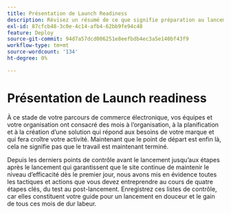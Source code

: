 ```yaml
---
title: Présentation de Launch Readiness
description: Révisez un résumé de ce que signifie préparation au lancement pour les mises en oeuvre Adobe Commerce.
exl-id: 87cfcb48-3c0e-4c14-afb4-62bb9fe94c48
feature: Deploy
source-git-commit: 94d7a57dcd006251e8eefbdb4ec3a5e140bf43f9
workflow-type: tm+mt
source-wordcount: '134'
ht-degree: 0%

---
```


# Présentation de Launch readiness

À ce stade de votre parcours de commerce électronique, vos équipes et votre organisation ont consacré des mois à l’organisation, à la planification et à la création d’une solution qui répond aux besoins de votre marque et qui fera croître votre activité. Maintenant que le point de départ est enfin là, cela ne signifie pas que le travail est maintenant terminé.

Depuis les derniers points de contrôle avant le lancement jusqu’aux étapes après le lancement qui garantissent que le site continue de maintenir le niveau d’efficacité dès le premier jour, nous avons mis en évidence toutes les tactiques et actions que vous devez entreprendre au cours de quatre étapes clés, du test au post-lancement. Enregistrez ces listes de contrôle, car elles constituent votre guide pour un lancement en douceur et le gain de tous ces mois de dur labeur.
